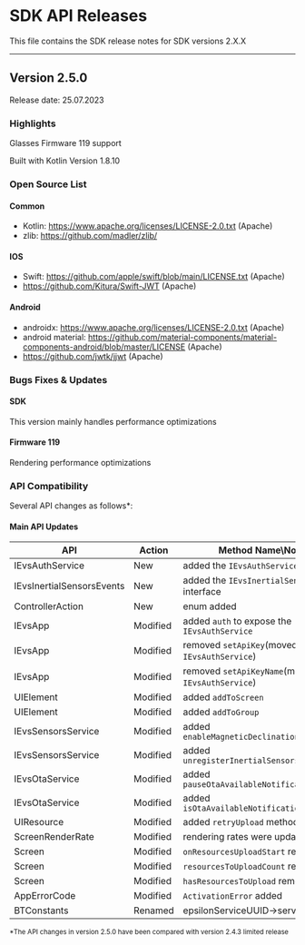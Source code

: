 # SDK API Releases

This file contains the SDK release notes for SDK versions 2.X.X

---
## Version 2.5.0

Release date: 25.07.2023

### Highlights

Glasses Firmware 119 support

Built with Kotlin Version 1.8.10


### Open Source List

#### Common

- Kotlin: https://www.apache.org/licenses/LICENSE-2.0.txt (Apache)
- zlib: https://github.com/madler/zlib/

#### IOS 
- Swift: https://github.com/apple/swift/blob/main/LICENSE.txt (Apache)
- https://github.com/Kitura/Swift-JWT (Apache)

#### Android
- androidx: https://www.apache.org/licenses/LICENSE-2.0.txt (Apache)
- android material: https://github.com/material-components/material-components-android/blob/master/LICENSE  (Apache)
- https://github.com/jwtk/jjwt (Apache)

### Bugs Fixes & Updates
#### SDK

This version mainly handles performance optimizations

#### Firmware 119

Rendering performance optimizations

### API Compatibility

Several API changes as follows*:

#### Main API Updates
| API          | Action  | Method Name\Notes |
| ------------ | ------- | ----------------- |
|IEvsAuthService       |New | added the `IEvsAuthService` interface
|IEvsInertialSensorsEvents       |New | added the `IEvsInertialSensorsEvents` interface
|ControllerAction               |New|enum added
|IEvsApp       |Modified | added `auth` to expose the `IEvsAuthService` 
|IEvsApp       |Modified | removed `setApiKey`(moved to `IEvsAuthService`)
|IEvsApp       |Modified | removed `setApiKeyName`(moved to `IEvsAuthService`)
|UIElement       |Modified | added `addToScreen`
|UIElement       |Modified | added `addToGroup`
|IEvsSensorsService       |Modified | added `enableMagneticDeclinationCorrection`
|IEvsSensorsService       |Modified | added `unregisterInertialSensorsEvents`
|IEvsOtaService       |Modified | added `pauseOtaAvailableNotification`
|IEvsOtaService       |Modified | added `isOtaAvailableNotificationPaused`
|UIResource       |Modified | added `retryUpload` method
|ScreenRenderRate       |Modified | rendering rates were updated
|Screen       |Modified | `onResourcesUploadStart` removed
|Screen       |Modified | `resourcesToUploadCount` removed
|Screen       |Modified | `hasResourcesToUpload` removed
|AppErrorCode       |Modified | `ActivationError` added
|BTConstants               |Renamed|epsilonServiceUUID->serviceUUID

<sup>*The API changes in version 2.5.0 have been compared with version 2.4.3 limited release</sup>